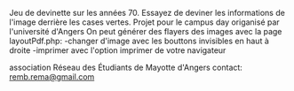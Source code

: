 Jeu de devinette sur les années 70.
Essayez de deviner les informations de l'image derrière les cases vertes.
Projet pour le campus day origanisé par l'université d'Angers
On peut générer des flayers des images avec la page layoutPdf.php:
	-changer d'image avec les bouttons invisibles en haut à droite
	-imprimer avec l'option imprimer de votre navigateur

association Réseau des Étudiants de Mayotte d'Angers
contact: remb.rema@gmail.com
